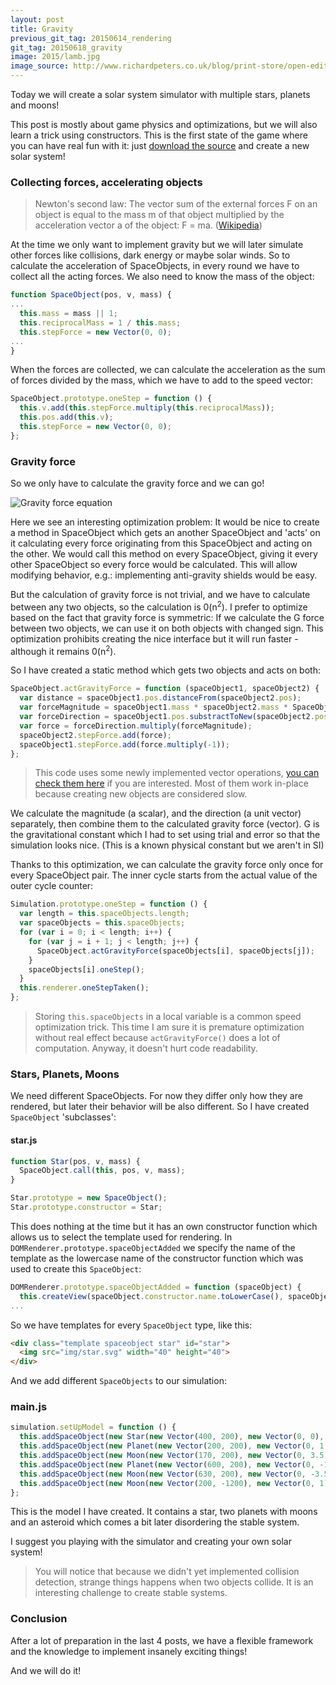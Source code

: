 ```yaml
---
layout: post
title: Gravity
previous_git_tag: 20150614_rendering
git_tag: 20150618_gravity
image: 2015/lamb.jpg
image_source: http://www.richardpeters.co.uk/blog/print-store/open-edition-prints/
---
```


Today we will create a solar system simulator with multiple stars, planets and moons! 

This post is mostly about game physics and optimizations, but we will also learn a trick using constructors. This is the first state of the game where you can have real fun with it: just [download the source](https://github.com/tisztamo/protosun/archive/20150618_gravity.zip) and create a new solar system!


### Collecting forces, accelerating objects

> Newton's second law: The vector sum of the external forces F on an object is equal to the mass m of that object multiplied by the acceleration vector a of the object: F = ma. ([Wikipedia](https://en.wikipedia.org/wiki/Newton's_laws_of_motion)) 

At the time we only want to implement gravity but we will later simulate other forces like collisions, dark energy or maybe solar winds. So to calculate the acceleration of SpaceObjects, in every round we have to collect all the acting forces. We also need to know the mass of the object:

```javascript
function SpaceObject(pos, v, mass) {
...
  this.mass = mass || 1;
  this.reciprocalMass = 1 / this.mass;
  this.stepForce = new Vector(0, 0);
...
}
```

When the forces are collected, we can calculate the acceleration as the sum of forces divided by the mass, which we have to add to the speed vector:

```javascript
SpaceObject.prototype.oneStep = function () {
  this.v.add(this.stepForce.multiply(this.reciprocalMass));
  this.pos.add(this.v);
  this.stepForce = new Vector(0, 0);
};
```

### Gravity force

So we only have to calculate the gravity force and we can go!

![Gravity force equation](../../../assets/article_images/2015/gravity.png)

Here we see an interesting optimization problem: It would be nice to create a method in SpaceObject which gets an another SpaceObject and 'acts' on it calculating every force originating from this SpaceObject and acting on the other. We would call this method on every SpaceObject, giving it every other SpaceObject so every force would be calculated. This will allow modifying  behavior, e.g.: implementing anti-gravity shields would be easy.

But the calculation of gravity force is not trivial, and we have to calculate between any two objects, so the calculation is 0(n<sup>2</sup>). I prefer to optimize based on the fact that gravity force is symmetric: If we calculate the G force between two objects, we can use it on both objects with changed sign. This optimization prohibits creating the nice interface but it will run faster - although it remains 0(n<sup>2</sup>).

So I have created a static method which gets two objects and acts on both: 

```javascript
SpaceObject.actGravityForce = function (spaceObject1, spaceObject2) {
  var distance = spaceObject1.pos.distanceFrom(spaceObject2.pos);
  var forceMagnitude = spaceObject1.mass * spaceObject2.mass * SpaceObject.G / Math.pow(distance, 2);
  var forceDirection = spaceObject1.pos.substractToNew(spaceObject2.pos).toUnitVector();
  var force = forceDirection.multiply(forceMagnitude);
  spaceObject2.stepForce.add(force);
  spaceObject1.stepForce.add(force.multiply(-1));
};
```

> This code uses some newly implemented vector operations, [you can check them here](https://github.com/tisztamo/protosun/commit/d64533c7dbb21d1954106337a12c66b12f3ba93f#commitcomment-11719004) if you are interested. Most of them work in-place because creating new objects are considered slow.

We calculate the magnitude (a scalar), and the direction (a unit vector) separately, then combine them to the calculated gravity force (vector). G is the gravitational constant which I had to set using trial and error so that the simulation looks nice. (This is a known physical constant but we aren't in SI)

Thanks to this optimization, we can calculate the gravity force only once for every SpaceObject pair. The inner cycle starts from the actual value of the outer cycle counter:

```javascript
Simulation.prototype.oneStep = function () {
  var length = this.spaceObjects.length;
  var spaceObjects = this.spaceObjects;
  for (var i = 0; i < length; i++) {
    for (var j = i + 1; j < length; j++) {
      SpaceObject.actGravityForce(spaceObjects[i], spaceObjects[j]);
    }
    spaceObjects[i].oneStep();
  }
  this.renderer.oneStepTaken();
};
```

> Storing `this.spaceObjects` in a local variable is a common speed optimization trick. This time I am sure it is premature optimization without real effect because `actGravityForce()` does a lot of computation. Anyway, it doesn't hurt code readability.

### Stars, Planets, Moons

We need different SpaceObjects. For now they differ only how they are rendered, but later their behavior will be also different. So I have created `SpaceObject` 'subclasses':

#### star.js
```javascript
function Star(pos, v, mass) {
  SpaceObject.call(this, pos, v, mass);
}

Star.prototype = new SpaceObject();
Star.prototype.constructor = Star;
```

This does nothing at the time but it has an own constructor function which allows us to select the template used for rendering. In `DOMRenderer.prototype.spaceObjectAdded` we specify the name of the template as the lowercase name of the constructor function which was used to create this `SpaceObject`:

```javascript
DOMRenderer.prototype.spaceObjectAdded = function (spaceObject) {
  this.createView(spaceObject.constructor.name.toLowerCase(), spaceObject);
...
```

So we have templates for every `SpaceObject` type, like this:

```html
<div class="template spaceobject star" id="star">
  <img src="img/star.svg" width="40" height="40">
</div>
```

And we add different `SpaceObjects` to our simulation:

### main.js
```javascript
simulation.setUpModel = function () {
  this.addSpaceObject(new Star(new Vector(400, 200), new Vector(0, 0), 5));
  this.addSpaceObject(new Planet(new Vector(200, 200), new Vector(0, 1.5)), 1);
  this.addSpaceObject(new Moon(new Vector(170, 200), new Vector(0, 3.5), 0.1));
  this.addSpaceObject(new Planet(new Vector(600, 200), new Vector(0, -1.5), 1));
  this.addSpaceObject(new Moon(new Vector(630, 200), new Vector(0, -3.5), 0.1));
  this.addSpaceObject(new Moon(new Vector(200, -1200), new Vector(0, 1), 0.1));
};
```

This is the model I have created. It contains a star, two planets with moons and an asteroid which comes a bit later disordering the stable system.

I suggest you playing with the simulator and creating your own solar system!

> You will notice that because we didn't yet implemented collision detection, strange things happens when two objects collide. It is an interesting challenge to create stable systems. 

### Conclusion

After a lot of preparation in the last 4 posts, we have a flexible framework and the knowledge to implement insanely exciting things!

And we will do it!

